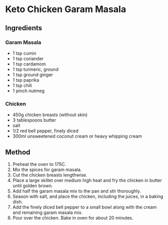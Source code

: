 # Keto Chicken Garam Masala

## Ingredients

### Garam Masala

- 1 tsp cumin
- 1 tsp coriander
- 1 tsp cardamom
- 1 tsp turmeric, ground
- 1 tsp ground ginger
- 1 tsp paprika
- 1 tsp chili
- 1 pinch nutmeg

### Chicken

- 450g chicken breasts (without skin)
- 3 tablespoons butter
- salt
- 1/2 red bell pepper, finely diced
- 300ml unsweetened coconut cream or heavy whipping cream

## Method

1. Preheat the oven to 175C.
2. Mix the spices for garam masala.
3. Cut the chicken breasts lengthwise.
4. Place a large skillet over medium high heat and fry the chicken in butter until golden brown.
5. Add half the garam masala mix to the pan and stir thoroughly.
6. Season with salt, and place the chicken, including the juices, in a baking dish.
7. Add the finely diced bell pepper to a small bowl along with the cream and remaining garam masala mix.
8. Pour over the chicken. Bake in oven for about 20 minutes.
